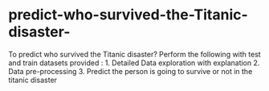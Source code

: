 # predict-who-survived-the-Titanic-disaster-
To predict who survived the Titanic disaster? Perform the following with test and train datasets provided : 1. Detailed Data exploration with explanation 2. Data pre-processing 3. Predict the person is going to survive or not in the titanic disaster
